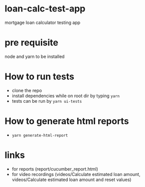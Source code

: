 # loan-calc-test-app
mortgage loan calculator testing app

# pre requisite
node and yarn to be installed

# How to run tests
- clone the repo
- install dependencies while on root dir by typing  `yarn`
- tests can be run by `yarn ui-tests`

# How to generate html reports
- `yarn generate-html-report`

# links
- for reports (report/cucumber_report.html)
- for video recordings (videos/Calculate estimated loan amount, videos/Calculate estimated loan amount and reset values)

